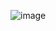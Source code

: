 ![image](https://github.com/AbdelTheGoat/Wallpaper/assets/155133525/044bca7c-222c-41da-8b43-3d59fdd0fbaa)


